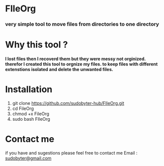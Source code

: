 # FIleOrg
### very simple tool to move files from directories to one directory 
# Why this tool ? 
#### I lost files then I recoverd them but they were messy not orginized. therefor I created this tool to orgnize my files. to keep files with different extenstions isolated and delete the unwanted files.


# Installation 
1. git clone https://github.com/sudobyter-hub/FIleOrg.git
1. cd FileOrg
1. chmod +x FileOrg
1. sudo bash FIleOrg 


# Contact me
if you have and sugestions please feel free to contact me
Email : sudobyter@gmail.com

